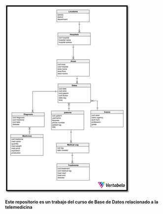 ![Modelo logico de la base de datos](Imagen_logic.png)

**Este repositorio es un trabajo del curso de Base de Datos relacionado a la telemedicina**
